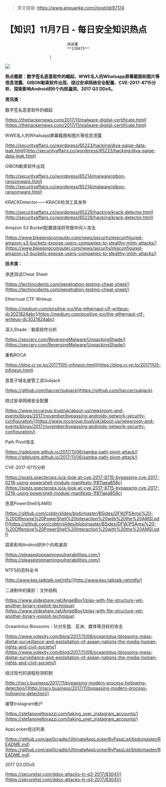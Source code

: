 > 原文链接: https://www.anquanke.com//post/id/87174 


# 【知识】11月7日 - 每日安全知识热点


                                阅读量   
                                **120875**
                            
                        |
                        
                                                                                    



[![](https://p3.ssl.qhimg.com/t01a86f0e75dbba2b7c.png)](https://p3.ssl.qhimg.com/t01a86f0e75dbba2b7c.png)

**热点概要：数字签名恶意软件的崛起、<strong><strong>WWE名人的Whatsapp屏幕截图和图片等信息泄露**</strong>、GIBON勒索软件出现、绕过安卓网络安全配置、CVE-2017-8715分析、**探索影响Android的6个内核漏洞、2017 Q3 DDoS**。</strong>









**资讯类：**















数字签名恶意软件的崛起

[https://thehackernews.com/2017/11/malware-digital-certificate.html](https://thehackernews.com/2017/11/malware-digital-certificate.html)



WWE名人的Whatsapp屏幕截图和图片等信息泄露

[http://securityaffairs.co/wordpress/65223/hacking/diva-paige-data-leak.html](http://securityaffairs.co/wordpress/65223/hacking/diva-paige-data-leak.html)



GIBON勒索软件出现

[http://securityaffairs.co/wordpress/65214/malware/gibon-ransomware.html](http://securityaffairs.co/wordpress/65214/malware/gibon-ransomware.html)



KRACKDetector——KRACK检测工具发布

[http://securityaffairs.co/wordpress/65229/hacking/krack-detector.html](http://securityaffairs.co/wordpress/65229/hacking/krack-detector.html)



Amazon S3 Bucket配置错误将导致中间人攻击

[https://www.bleepingcomputer.com/news/security/misconfigured-amazon-s3-buckets-expose-users-companies-to-stealthy-mitm-attacks/](https://www.bleepingcomputer.com/news/security/misconfigured-amazon-s3-buckets-expose-users-companies-to-stealthy-mitm-attacks/)







**技术类：**

















渗透测试Cheat Sheet

[https://techincidents.com/penetration-testing-cheat-sheet/](https://techincidents.com/penetration-testing-cheat-sheet/)



Ethernuat CTF Writeup

[https://medium.com/positive-ico/the-ethernaut-ctf-writeup-dc3021824abc](https://medium.com/positive-ico/the-ethernaut-ctf-writeup-dc3021824abc)



深入Shade：勒索软件分析

[https://secrary.com/ReversingMalware/UnpackingShade/](https://secrary.com/ReversingMalware/UnpackingShade/)



重构ROCA

[https://blog.cr.yp.to/20171105-infineon.html](https://blog.cr.yp.to/20171105-infineon.html)



恶意子域名接管工具Subjack

[https://github.com/haccer/subjack](https://github.com/haccer/subjack)



绕过安卓网络安全配置

[https://www.nccgroup.trust/uk/about-us/newsroom-and-events/blogs/2017/november/bypassing-androids-network-security-configuration/](https://www.nccgroup.trust/uk/about-us/newsroom-and-events/blogs/2017/november/bypassing-androids-network-security-configuration/)



Path Pivot攻击

[https://gdelugre.github.io/2017/11/06/samba-path-pivot-attack/](https://gdelugre.github.io/2017/11/06/samba-path-pivot-attack/)



CVE-2017-8715分析

[https://posts.specterops.io/a-look-at-cve-2017-8715-bypassing-cve-2017-0218-using-powershell-module-manifests-1f811aea858c](https://posts.specterops.io/a-look-at-cve-2017-8715-bypassing-cve-2017-0218-using-powershell-module-manifests-1f811aea858c)



恶意PowerShell与AMSI

[https://github.com/cobbr/slides/blob/master/BSides/DFW/PSAmsi%20-%20Offensive%20PowerShell%20Interaction%20with%20the%20AMSI.pdf](https://github.com/cobbr/slides/blob/master/BSides/DFW/PSAmsi%20-%20Offensive%20PowerShell%20Interaction%20with%20the%20AMSI.pdf)





探索影响Android的6个内核漏洞



[https://pleasestopnamingvulnerabilities.com/](https://pleasestopnamingvulnerabilities.com/)



NTFS的百科全书

[http://www.kes.talktalk.net/ntfs/](http://www.kes.talktalk.net/ntfs/)



二进制中的奥妙：文件结构

[https://www.slideshare.net/AngelBoy1/play-with-file-structure-yet-another-binary-exploit-technique](https://www.slideshare.net/AngelBoy1/play-with-file-structure-yet-another-binary-exploit-technique)



Oceanlotus Blossoms：针对东盟、亚洲、媒体等目标的攻击

[https://www.volexity.com/blog/2017/11/06/oceanlotus-blossoms-mass-digital-surveillance-and-exploitation-of-asean-nations-the-media-human-rights-and-civil-society/](https://www.volexity.com/blog/2017/11/06/oceanlotus-blossoms-mass-digital-surveillance-and-exploitation-of-asean-nations-the-media-human-rights-and-civil-society/)



绕过现代的进程检测机制

[http://riscy.business/2017/11/bypassing-modern-process-hollowing-detection/](http://riscy.business/2017/11/bypassing-modern-process-hollowing-detection/)



接管Instagram账户

[https://stefanovettorazzi.com/taking_over_instagram_accounts/](https://stefanovettorazzi.com/taking_over_instagram_accounts/)



AppLocker绕过列表

[https://github.com/api0cradle/UltimateAppLockerByPassList/blob/master/README.md](https://github.com/api0cradle/UltimateAppLockerByPassList/blob/master/README.md)



2017 Q3 DDoS

[https://securelist.com/ddos-attacks-in-q3-2017/83041/](https://securelist.com/ddos-attacks-in-q3-2017/83041/)
